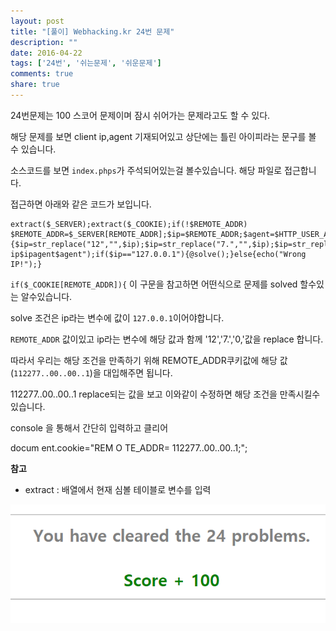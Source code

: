 ```yaml
---
layout: post
title: "[풀이] Webhacking.kr 24번 문제"
description: ""
date: 2016-04-22
tags: ['24번', '쉬는문제', '쉬운문제']
comments: true
share: true
---
```


24번문제는 100 스코어 문제이며 잠시 쉬어가는 문제라고도 할 수 있다.

해당 문제를 보면 client ip,agent 기재되어있고 상단에는 틀린 아이피라는 문구를 볼 수 있습니다.

소스코드를 보면 `index.phps`가 주석되어있는걸 볼수있습니다. 해당 파일로 접근합니다.

  

접근하면 아래와 같은 코드가 보입니다.

  

    extract($_SERVER);extract($_COOKIE);if(!$REMOTE_ADDR) $REMOTE_ADDR=$_SERVER[REMOTE_ADDR];$ip=$REMOTE_ADDR;$agent=$HTTP_USER_AGENT;if($_COOKIE[REMOTE_ADDR]){$ip=str_replace("12","",$ip);$ip=str_replace("7.","",$ip);$ip=str_replace("0.","",$ip);}echo("client ip$ipagent$agent");if($ip=="127.0.0.1"){@solve();}else{echo("Wrong IP!");}

  

`if($_COOKIE[REMOTE_ADDR]){` 이 구문을 참고하면 어떤식으로 문제를 solved 할수있는 알수있습니다.

solve 조건은 ip라는 변수에 값이 `127.0.0.1`이어야합니다.

`REMOTE_ADDR` 값이있고 ip라는 변수에 해당 값과 함께 '12','7.','0,'값을 replace 합니다.

따라서 우리는 해당 조건을 만족하기 위해 REMOTE_ADDR쿠키값에 해당 값(`112277..00..00..1`)을 대입해주면 됩니다.

112277..00..00..1 replace되는 값을 보고 이와같이 수정하면 해당 조건을 만족시킬수있습니다.

  

console 을 통해서 간단히 입력하고 클리어

docum ent.cookie="REM O TE_ADDR= 112277..00..00..1;";

  

**참고**

  * extract : 배열에서 현재 심볼 테이블로 변수를 입력

  

![](/assets/images/posts/600/25073733571A0A612B52BE.PNG)

  

  

  

